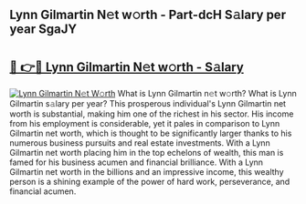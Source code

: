 ## Lynn Gilmartin N𝚎t w𝚘rth - Part-dcH S𝚊lary per year SgaJY

# <h2><a href="http://gc3cya.nevu.top/?p=Lynn+Gilmartin">🔗 👉🔴 Lynn Gilmartin N𝚎t w𝚘rth - S𝚊lary</a></h2>

[![Lynn Gilmartin N𝚎t W𝚘rth](https://i.imgur.com/Oavwk0R.jpeg)](http://gc3cya.nevu.top/?p=Lynn+Gilmartin)
What is Lynn Gilmartin n𝚎t w𝚘rth? What is Lynn Gilmartin s𝚊lary per year?
This prosperous individual's Lynn Gilmartin net worth is substantial, making him one of the richest in his sector. His income from his employment is considerable, yet it pales in comparison to Lynn Gilmartin net worth, which is thought to be significantly larger thanks to his numerous business pursuits and real estate investments. With a Lynn Gilmartin net worth placing him in the top echelons of wealth, this man is famed for his business acumen and financial brilliance. With a Lynn Gilmartin net worth in the billions and an impressive income, this wealthy person is a shining example of the power of hard work, perseverance, and financial acumen.
